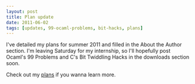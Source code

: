 ```yaml
---
layout: post
title: Plan update
date: 2011-06-02
tags: [updates, 99-ocaml-problems, bit-hacks, plans]
---
```


I've detailed my plans for summer 2011 and filled in the About the Author section. I'm leaving Saturday for my internship, so I'll hopefully post Ocaml's 99 Problems and C's Bit Twiddling Hacks in the downloads section soon.

Check out my <a href="/404.html">plans</a> if you wanna learn more.